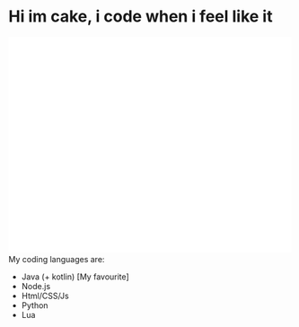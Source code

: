 # Hi im cake, i code when i feel like it
<img src="./github-metrics.svg"></img>
<br/>
My coding languages are:
- Java (+ kotlin) [My favourite]
- Node.js
- Html/CSS/Js
- Python
- Lua